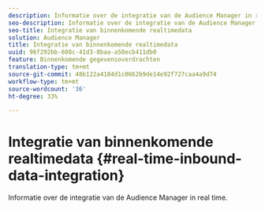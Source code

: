 ```yaml
---
description: Informatie over de integratie van de Audience Manager in real time.
seo-description: Informatie over de integratie van de Audience Manager in real time.
seo-title: Integratie van binnenkomende realtimedata
solution: Audience Manager
title: Integratie van binnenkomende realtimedata
uuid: 96f292bb-608c-41d3-8baa-a58ecb411db0
feature: Binnenkomende gegevensoverdrachten
translation-type: tm+mt
source-git-commit: 48b122a4184d1c0662b9de14e92f727caa4a9d74
workflow-type: tm+mt
source-wordcount: '36'
ht-degree: 33%

---
```



# Integratie van binnenkomende realtimedata {#real-time-inbound-data-integration}

Informatie over de integratie van de Audience Manager in real time.

<!-- c_rt_data_int.xml -->